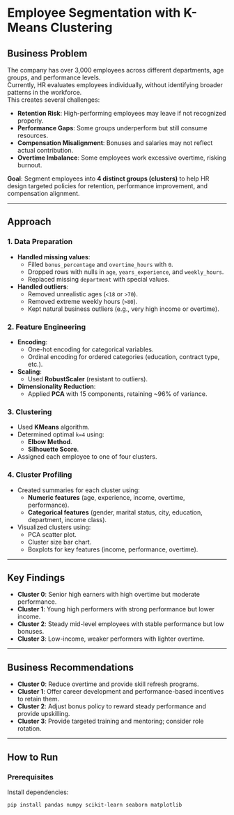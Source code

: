 # Employee Segmentation with K-Means Clustering

## Business Problem
The company has over 3,000 employees across different departments, age groups, and performance levels.  
Currently, HR evaluates employees individually, without identifying broader patterns in the workforce.  
This creates several challenges:
- **Retention Risk**: High-performing employees may leave if not recognized properly.  
- **Performance Gaps**: Some groups underperform but still consume resources.  
- **Compensation Misalignment**: Bonuses and salaries may not reflect actual contribution.  
- **Overtime Imbalance**: Some employees work excessive overtime, risking burnout.  

**Goal**: Segment employees into **4 distinct groups (clusters)** to help HR design targeted policies for retention, performance improvement, and compensation alignment.

---

##  Approach

### 1. Data Preparation
- **Handled missing values**:
  - Filled `bonus_percentage` and `overtime_hours` with `0`.
  - Dropped rows with nulls in `age`, `years_experience`, and `weekly_hours`.
  - Replaced missing `department` with special values.
- **Handled outliers**:
  - Removed unrealistic ages (`<18` or `>70`).
  - Removed extreme weekly hours (`>80`).
  - Kept natural business outliers (e.g., very high income or overtime).

### 2. Feature Engineering
- **Encoding**:
  - One-hot encoding for categorical variables.
  - Ordinal encoding for ordered categories (education, contract type, etc.).
- **Scaling**:
  - Used **RobustScaler** (resistant to outliers).
- **Dimensionality Reduction**:
  - Applied **PCA** with 15 components, retaining ~96% of variance.

### 3. Clustering
- Used **KMeans** algorithm.
- Determined optimal `k=4` using:
  - **Elbow Method**.
  - **Silhouette Score**.
- Assigned each employee to one of four clusters.

### 4. Cluster Profiling
- Created summaries for each cluster using:
  - **Numeric features** (age, experience, income, overtime, performance).
  - **Categorical features** (gender, marital status, city, education, department, income class).
- Visualized clusters using:
  - PCA scatter plot.
  - Cluster size bar chart.
  - Boxplots for key features (income, performance, overtime).

---

## Key Findings

- **Cluster 0**: Senior high earners with high overtime but moderate performance.  
- **Cluster 1**: Young high performers with strong performance but lower income.  
- **Cluster 2**: Steady mid-level employees with stable performance but low bonuses.  
- **Cluster 3**: Low-income, weaker performers with lighter overtime.  

---

## Business Recommendations
- **Cluster 0**: Reduce overtime and provide skill refresh programs.  
- **Cluster 1**: Offer career development and performance-based incentives to retain them.  
- **Cluster 2**: Adjust bonus policy to reward steady performance and provide upskilling.  
- **Cluster 3**: Provide targeted training and mentoring; consider role rotation.  

---

## How to Run

### Prerequisites
Install dependencies:
```bash
pip install pandas numpy scikit-learn seaborn matplotlib
